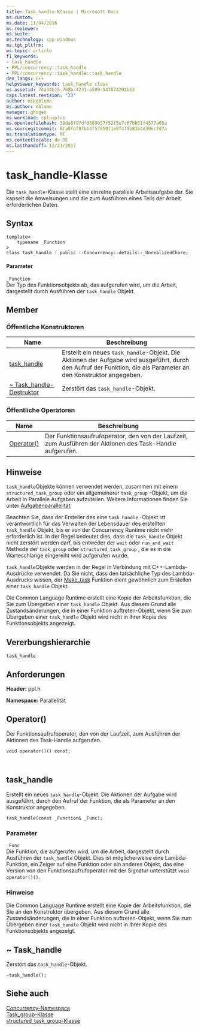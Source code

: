 ```yaml
---
title: Task_handle-Klasse | Microsoft Docs
ms.custom: 
ms.date: 11/04/2016
ms.reviewer: 
ms.suite: 
ms.technology: cpp-windows
ms.tgt_pltfrm: 
ms.topic: article
f1_keywords:
- task_handle
- PPL/concurrency::task_handle
- PPL/concurrency::task_handle::task_handle
dev_langs: C++
helpviewer_keywords: task_handle class
ms.assetid: 74a34b15-708b-4231-a509-947874292b13
caps.latest.revision: "23"
author: mikeblome
ms.author: mblome
manager: ghogen
ms.workload: cplusplus
ms.openlocfilehash: 38da8f97dfd689037f52f5e7c67bb51f4577a05a
ms.sourcegitcommit: 8fa8fdf0fbb4f57950f1e8f4f9b81b4d39ec7d7a
ms.translationtype: MT
ms.contentlocale: de-DE
ms.lasthandoff: 12/21/2017
---
```

# <a name="taskhandle-class"></a>task_handle-Klasse
Die `task_handle`-Klasse stellt eine einzelne parallele Arbeitsaufgabe dar. Sie kapselt die Anweisungen und die zum Ausführen eines Teils der Arbeit erforderlichen Daten.  
  
## <a name="syntax"></a>Syntax  
  
```  
template<
    typename _Function  
>  
class task_handle : public ::Concurrency::details::_UnrealizedChore;  
```  
  
#### <a name="parameters"></a>Parameter  
 `_Function`  
 Der Typ des Funktionsobjekts ab, das aufgerufen wird, um die Arbeit, dargestellt durch Ausführen der `task_handle` Objekt.  
  
## <a name="members"></a>Member  
  
### <a name="public-constructors"></a>Öffentliche Konstruktoren  
  
|Name|Beschreibung|  
|----------|-----------------|  
|[task_handle](#ctor)|Erstellt ein neues `task_handle`-Objekt. Die Aktionen der Aufgabe wird ausgeführt, durch den Aufruf der Funktion, die als Parameter an den Konstruktor angegeben.|  
|[~ Task_handle-Destruktor](#dtor)|Zerstört das `task_handle`-Objekt.|  
  
### <a name="public-operators"></a>Öffentliche Operatoren  
  
|Name|Beschreibung|  
|----------|-----------------|  
|[Operator()](#task_handle__operator_call)|Der Funktionsaufrufoperator, den von der Laufzeit, zum Ausführen der Aktionen des Task-Handle aufgerufen.|  
  
## <a name="remarks"></a>Hinweise  
 `task_handle`Objekte können verwendet werden, zusammen mit einem `structured_task_group` oder ein allgemeinerer `task_group` -Objekt, um die Arbeit in Parallele Aufgaben aufzuteilen. Weitere Informationen finden Sie unter [Aufgabenparallelität](../../../parallel/concrt/task-parallelism-concurrency-runtime.md).  
  
 Beachten Sie, dass der Ersteller des eine `task_handle` -Objekt ist verantwortlich für das Verwalten der Lebensdauer des erstellten `task_handle` Objekt, bis er von der Concurrency Runtime nicht mehr erforderlich ist. In der Regel bedeutet dies, dass die `task_handle` Objekt nicht zerstört werden darf, bis entweder der `wait` oder `run_and_wait` Methode der `task_group` oder `structured_task_group` , die es in die Warteschlange eingereiht wird aufgerufen wurde.  
  
 `task_handle`Objekte werden in der Regel in Verbindung mit C++-Lambda-Ausdrücke verwendet. Da Sie nicht, dass den tatsächliche Typ des Lambda-Ausdrucks wissen, der [Make_task](concurrency-namespace-functions.md#make_task) Funktion dient gewöhnlich zum Erstellen einer `task_handle` Objekt.  
  
 Die Common Language Runtime erstellt eine Kopie der Arbeitsfunktion, die Sie zum Übergeben einer `task_handle` Objekt. Aus diesem Grund alle Zustandsänderungen, die in einer Funktion auftreten-Objekt, wenn Sie zum Übergeben einer `task_handle` Objekt wird nicht in Ihrer Kopie des Funktionsobjekts angezeigt.  
  
## <a name="inheritance-hierarchy"></a>Vererbungshierarchie  
 `task_handle`  
  
## <a name="requirements"></a>Anforderungen  
 **Header:** ppl.h  
  
 **Namespace:** Parallelität  
  
##  <a name="task_handle__operator_call"></a>Operator() 

 Der Funktionsaufrufoperator, den von der Laufzeit, zum Ausführen der Aktionen des Task-Handle aufgerufen.  
  
```  
void operator()() const;

 
```  
  
##  <a name="task_handle__ctor"></a>task_handle 

 Erstellt ein neues `task_handle`-Objekt. Die Aktionen der Aufgabe wird ausgeführt, durch den Aufruf der Funktion, die als Parameter an den Konstruktor angegeben.  
  
```  
task_handle(const _Function& _Func);
```  
  
### <a name="parameters"></a>Parameter  
 `_Func`  
 Die Funktion, die aufgerufen wird, um die Arbeit, dargestellt durch Ausführen der `task_handle` Objekt. Dies ist möglicherweise eine Lambda-Funktion, ein Zeiger auf eine Funktion oder ein anderes Objekt, das eine Version von den Funktionsaufrufoperator mit der Signatur unterstützt `void operator()()`.  
  
### <a name="remarks"></a>Hinweise  
 Die Common Language Runtime erstellt eine Kopie der Arbeitsfunktion, die Sie an den Konstruktor übergeben. Aus diesem Grund alle Zustandsänderungen, die in einer Funktion auftreten-Objekt, wenn Sie zum Übergeben einer `task_handle` Objekt wird nicht in Ihrer Kopie des Funktionsobjekts angezeigt.  
  
##  <a name="dtor"></a>~ Task_handle 

 Zerstört das `task_handle`-Objekt.  
  
```  
~task_handle();
```  
  
## <a name="see-also"></a>Siehe auch  
 [Concurrency-Namespace](concurrency-namespace.md)   
 [Task_group-Klasse](task-group-class.md)   
 [structured_task_group-Klasse](structured-task-group-class.md)
